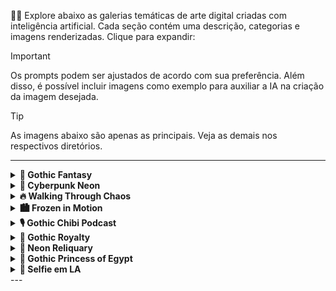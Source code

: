 🎨✨ Explore abaixo as galerias temáticas de arte digital criadas com inteligência artificial. Cada seção contém uma descrição, categorias e imagens renderizadas. Clique para expandir:

> [!IMPORTANT]  
> Os prompts podem ser ajustados de acordo com sua preferência. Além disso, é possível incluir imagens como exemplo para auxiliar a IA na criação da imagem desejada.

> [!TIP]
> As imagens abaixo são apenas as principais. Veja as demais nos respectivos diretórios.

---

<details>
<summary><strong>🍎 Gothic Fantasy</strong></summary>

🔗 [Ver 1/prompt.txt](1/prompt.txt)

> 🕯️ Quando a luz das velas sussurra segredos e a maçã reluz na sombra… o que você escolheria: a verdade ou a tentação?

![Gothic Fantasy](1/file_1.png)

</details>

<details>
<summary><strong>🌌 Cyberpunk Neon</strong></summary>

🔗 [Ver 2/prompt.txt](2/prompt.txt)

> 🚗 No coração pulsante de Dubai, a noite ganha vida em um espetáculo de velocidade e luz.

![Cyberpunk Neon](2/file_1.png)

</details>

<details>
<summary><strong>🔥 Walking Through Chaos</strong></summary>

🔗 [Ver 3/prompt.txt](3/prompt.txt)

> Entre chamas e destroços, avanço com calma, sem hesitação.

![Walking Through Chaos](3/file_1.png)

</details>

<details>
<summary><strong>🏙️ Frozen in Motion</strong></summary>

🔗 [Ver 4/prompt.txt](4/prompt.txt)

> Em meio ao turbilhão da cidade, permaneço imóvel, como uma ilha de calma cercada pelo caos.

![Frozen in Motion](4/file_1.png)

</details>

<details>
<summary><strong>🎙️ Gothic Chibi Podcast</strong></summary>

🔗 [Ver 5/prompt.txt](5/prompt.txt)

> No coração de um estúdio moderno, uma jovem chibi gótica encontra sua voz.

![Gothic Chibi Podcast](5/file_1.png)

</details>

<details>
<summary><strong>👑 Gothic Royalty</strong></summary>

🔗 [Ver 6/prompt.txt](6/prompt.txt)

> Quando a realeza silencia sob véus de sombra e o ouro reluz entre cicatrizes do tempo…

![Gothic Royalty](6/file_1.png)

</details>

<details>
<summary><strong>💚 Neon Reliquary</strong></summary>

🔗 [Ver 7/prompt.txt](7/prompt.txt)

> 💚✨ Na escuridão do código, encontramos a luz da consciência; quem decifra o mundo digital, desvenda também a si mesmo. 

![Gothic Code](7/file_1.png)

</details>

<details>
<summary><strong>🔺 Gothic Princess of Egypt</strong></summary>

🔗 [Ver 8/prompt.txt](8/prompt.txt)

> Ela repousa no trono onde o tempo evapora ⏳... Seus olhos? Espelhos de eras que ainda não aconteceram 🕰️✨.

![Egyptian Princess](8/file_1.png)

</details>
<details>
<summary><strong>📱 Selfie em LA</strong></summary>

🔗 [Ver 9/prompt.txt](9/prompt.txt)

> Entre postes de luz trêmulos e neon borrado 🌃📱, um clique despretensioso captura dois rostos familiares, espontâneo, desfocado, e deliciosamente imperfeito. É o tipo de imagem que ninguém planejou, mas todo mundo ama pelo caos real da vida urbana 💫✨.

![Selfie em LA](9/file_1.png)

</details>
---


